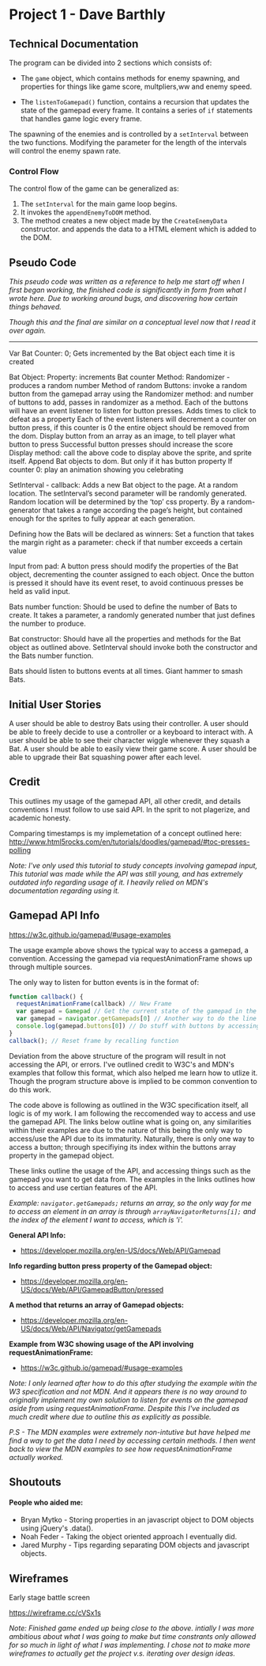 # Project 1 - Dave Barthly

## Technical Documentation
The program can be divided into 2 sections which consists of:
- The `game` object, which contains methods for enemy spawning, and properties for
things like game score, multpliers,ww and enemy speed.  

- The `listenToGamepad()` function, contains a recursion that updates the state
of the gamepad every frame. It contains a series of `if` statements that handles
game logic every frame.

The spawning of the enemies and is controlled by a `setInterval` between
the two functions. Modifying the parameter for the length of the intervals
will control the enemy spawn rate.

### Control Flow

The control flow of the game can be generalized as:
1. The `setInterval` for the main game loop begins.
2. It invokes the `appendEnemyToDOM` method.
3. The method creates a new object made by the `CreateEnemyData` constructor.
and appends the data to a HTML element which is added to the DOM.

## Pseudo Code

_This pseudo code was written as a reference to help me start off when I first began working, the finished code is significantly in form from what I wrote here. Due to working around bugs, and discovering how certain things behaved._

_Though this and the final are similar on a conceptual level now that I read it over again._
***
Var Bat Counter: 0; Gets incremented by the Bat object each time it is created

Bat Object: Property: increments Bat counter Method: Randomizer - produces a random number Method of random Buttons: invoke a random button from the gamepad array using the Randomizer method: and number of buttons to add, passes in randomizer as a method. Each of the buttons will have an event listener to listen for button presses. Adds times to click to defeat as a property Each of the event listeners will decrement a counter on button press, if this counter is 0 the entire object should be removed from the dom. Display button from an array as an image, to tell player what button to press Successful button presses should increase the score Display method: call the above code to display above the sprite, and sprite itself. Append Bat objects to dom. But only if it has button property If counter 0: play an animation showing you celebrating

SetInterval - callback: Adds a new Bat object to the page. At a random location. The setInterval’s second parameter will be randomly generated. Random location will be determined by the ‘top’ css property. By a random-generator that takes a range according the page’s height, but contained enough for the sprites to fully appear at each generation.

Defining how the Bats will be declared as winners: Set a function that takes the margin right as a parameter: check if that number exceeds a certain value

Input from pad: A button press should modify the properties of the Bat object, decrementing the counter assigned to each object. Once the button is pressed it should have its event reset, to avoid continuous presses be held as valid input.

Bats number function: Should be used to define the number of Bats to create. It takes a parameter, a randomly generated number that just defines the number to produce.

Bat constructor: Should have all the properties and methods for the Bat object as outlined above. SetInterval should invoke both the constructor and the Bats number function.

Bats should listen to buttons events at all times. Giant hammer to smash Bats.

## Initial User Stories

A user should be able to destroy Bats using their controller.
A user should be able to freely decide to use a controller or a keyboard to interact with.
A user should be able to see their character wiggle whenever they squash a Bat.
A user should be able to easily view their game score.
A user should be able to upgrade their Bat squashing power after each level.

## Credit

This outlines my usage of the gamepad API, all other credit, and details conventions I must follow to use said API. In the sprit to not plagerize, and academic honesty.

Comparing timestamps is my implemetation of a concept outlined here: http://www.html5rocks.com/en/tutorials/doodles/gamepad/#toc-presses-polling

_Note: I've only used this tutorial to study concepts involving gamepad input, This tutorial was made while the API was still young, and has extremely outdated info regarding usage of it. I heavily relied on MDN's documentation regarding using it._

## Gamepad API Info

https://w3c.github.io/gamepad/#usage-examples 

The usage example above shows the typical way to access a gamepad, a convention. Accessing the gamepad via requestAnimationFrame shows up through multiple sources.

The only way to listen for button events is in the format of:

```Javascript
function callback() {
  requestAnimationFrame(callback) // New Frame
  var gamepad = Gamepad // Get the current state of the gamepad in the current frame
  var gamepad = navigator.getGamepads[0] // Another way to do the line above. Grabs first one it finds
  console.log(gamepad.buttons[0]) // Do stuff with buttons by accessing its index
}
callback(); // Reset frame by recalling function
```
Deviation from the above structure of the program will result in not accessing the API, or errors. I've outlined credit to W3C's and MDN's examples that follow this format, which also helped me learn how to utlize it. Though the program structure above is implied to be common convention to do this work.

The code above is following as outlined in the W3C specification itself, all logic is of my work. I am following the reccomended way to access and use the gamepad API. The links below outline what is going on, any similarities within their examples are due to the nature of this being the only way to access/use the API due to its immaturity. Naturally, there is only one way to access a button; through specifiying its index within the buttons array property in the gamepad object.

These links outline the usage of the API, and accessing things such as the gamepad you want to get data from. The examples in the links outlines how to access and use certian features of the API.

_Example: `navigator.getGamepads;` returns an array, so the only way for me to access an element in an array is through `arrayNavigatorReturns[i];` and the index of the element I want to access, which is 'i'._

__General API Info:__

- https://developer.mozilla.org/en-US/docs/Web/API/Gamepad

__Info regarding button press property of the Gamepad object:__

- https://developer.mozilla.org/en-US/docs/Web/API/GamepadButton/pressed

__A method that returns an array of Gamepad objects:__

- https://developer.mozilla.org/en-US/docs/Web/API/Navigator/getGamepads

__Example from W3C showing usage of the API involving requestAnimationFrame:__

- https://w3c.github.io/gamepad/#usage-examples

_Note: I only learned after how to do this after studying the example witin the W3 specification and not MDN. And it appears there is no way around to originally implement my own solution to listen for events on the gamepad aside from using requestAnimationFrame. Despite this I've included as much credit where due to outline this as explicitly as possible._

_P.S - The MDN examples were extremely non-intutive but have helped me find a way to get the data I need by accessing certain methods. I then went back to view the MDN examples to see how requestAnimationFrame actually worked._

## Shoutouts

#### People who aided me:

- Bryan Mytko - Storing properties in an javascript object to DOM objects using jQuery's .data().
- Noah Feder - Taking the object oriented approach I eventually did.
- Jared Murphy - Tips regarding separating DOM objects and javascript objects.

## Wireframes

Early stage battle screen

https://wireframe.cc/cVSx1s

_Note: Finished game ended up being close to the above. intially I was more ambitious about what I was going to make but time constrants only allowed for so much in light of what I was implementing. I chose not to make more wireframes to actually get the project v.s. iterating over design ideas._
